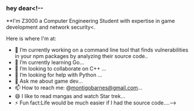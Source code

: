 ### hey dear<!--
**I'm Z3000 a Computer Engineering Student with expertise in game development and network security<.

Here is where I'm at:

- 🔭 I’m currently working on a command line tool that finds vulnerabilities in your npm packages by analyzing their source code..
- 🌱 I’m currently learning Go...
- 👯 I’m looking to collaborate on C++ ...
- 🤔 I’m looking for help with Python ...
- 💬 Ask me about game dev...
- 📫 How to reach me: @montigobarnes@gmail.com...
- 😄 I like to read mangas and watch Star trek...
- ⚡ Fun fact:Life would be much easier if I had the source code....-->
